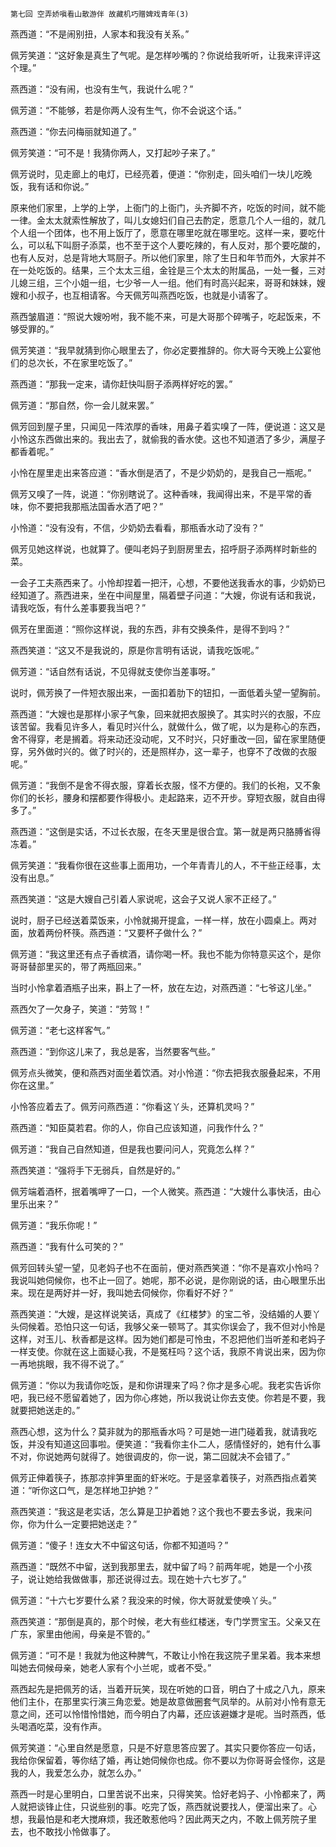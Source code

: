     第七回 空弄娇嗔看山散游伴 故藏机巧赠婢戏青年(3) 

   燕西道：“不是闹别扭，人家本和我没有关系。”

   佩芳笑道：“这好象是真生了气呢。是怎样吵嘴的？你说给我听听，让我来评评这个理。”

   燕西道：“没有闹，也没有生气，我说什么呢？”

   佩芳道：“不能够，若是你两人没有生气，你不会说这个话。”

   燕西道：“你去问梅丽就知道了。”

   佩芳笑道：“可不是！我猜你两人，又打起吵子来了。”

   佩芳说时，见走廊上的电灯，已经亮着，便道：“你别走，回头咱们一块儿吃晚饭，我有话和你说。”

   原来他们家里，上学的上学，上衙门的上衙门，头齐脚不齐，吃饭的时间，就不能一律。金太太就索性解放了，叫儿女媳妇们自己去酌定，愿意几个人一组的，就几个人组一个团体，也不用上饭厅了，愿意在哪里吃就在哪里吃。这样一来，要吃什么，可以私下叫厨子添菜，也不至于这个人要吃辣的，有人反对，那个要吃酸的，也有人反对，总是背地大骂厨子。所以他们家里，除了生日和年节而外，大家并不在一处吃饭的。结果，三个太太三组，金铨是三个太太的附属品，一处一餐，三对儿媳三组，三个小姐一组，七少爷一人一组。他们有时高兴起来，哥哥和妹妹，嫂嫂和小叔子，也互相请客。今天佩芳叫燕西吃饭，也就是小请客了。

   燕西皱眉道：“照说大嫂吩咐，我不能不来，可是大哥那个碎嘴子，吃起饭来，不够受罪的。”

   佩芳笑道：“我早就猜到你心眼里去了，你必定要推辞的。你大哥今天晚上公宴他们的总次长，不在家里吃饭了。”

   燕西道：“那我一定来，请你赶快叫厨子添两样好吃的罢。”

   佩芳道：“那自然，你一会儿就来罢。”

   佩芳回到屋子里，只闻见一阵浓厚的香味，用鼻子着实嗅了一阵，便说道：这又是小怜这东西做出来的。我出去了，就偷我的香水使。这也不知道洒了多少，满屋子都香着呢。”

   小怜在屋里走出来答应道：“香水倒是洒了，不是少奶奶的，是我自己一瓶呢。”

   佩芳又嗅了一阵，说道：“你别瞎说了。这种香味，我闻得出来，不是平常的香味，你不要把我那瓶法国香水洒了吧？”

   小怜道：“没有没有，不信，少奶奶去看看，那瓶香水动了没有？”

   佩芳见她这样说，也就算了。便叫老妈子到厨房里去，招呼厨子添两样时新些的菜。

   一会子工夫燕西来了。小怜却捏着一把汗，心想，不要他送我香水的事，少奶奶已经知道了。燕西进来，坐在中间屋里，隔着壁子问道：“大嫂，你说有话和我说，请我吃饭，有什么差事要我当吧？”

   佩芳在里面道：“照你这样说，我的东西，非有交换条件，是得不到吗？”

   燕西笑道：“这又不是我说的，原是你言明有话说，请我吃饭呢。”

   佩芳道：“话自然有话说，不见得就支使你当差事呀。”

   说时，佩芳换了一件短衣服出来，一面扣着肋下的钮扣，一面低着头望一望胸前。

   燕西道：“大嫂也是那样小家子气象，回来就把衣服换了。其实时兴的衣服，不应该苦留。我看见许多人，看见时兴什么，就做什么，做了呢，以为是称心的东西，舍不得穿，老是搁着。将来动还没动呢，又不时兴，只好重改一回，留在家里随便穿，另外做时兴的。做了时兴的，还是照样办，这一辈子，也穿不了改做的衣服呢。”

   佩芳道：“我倒不是舍不得衣服，穿着长衣服，怪不方便的。我们的长袍，又不象你们的长衫，腰身和摆都要作得极小。走起路来，迈不开步。穿短衣服，就自由得多了。”

   燕西道：“这倒是实话，不过长衣服，在冬天里是很合宜。第一就是两只胳膊省得冻着。”

   佩芳笑道：“我看你很在这些事上面用功，一个年青青儿的人，不干些正经事，太没有出息。”

   燕西笑道：“这是大嫂自己引着人家说呢，这会子又说人家不正经了。”

   说时，厨子已经送着菜饭来，小怜就揭开提盒，一样一样，放在小圆桌上。两对面，放着两份杯筷。燕西道：“又要杯子做什么？”

   佩芳道：“我这里还有点子香槟酒，请你喝一杯。我也不能为你特意买这个，是你哥哥替部里买的，带了两瓶回来。”

   当时小怜拿着酒瓶子出来，斟上了一杯，放在左边，对燕西道：“七爷这儿坐。”

   燕西欠了一欠身子，笑道：“劳驾！”

   佩芳道：“老七这样客气。”

   燕西道：“到你这儿来了，我总是客，当然要客气些。”

   佩芳点头微笑，便和燕西对面坐着饮酒。对小怜道：“你去把我衣服叠起来，不用你在这里。”

   小怜答应着去了。佩芳问燕西道：“你看这丫头，还算机灵吗？”

   燕西道：“知臣莫若君。你的人，你自己应该知道，问我作什么？”

   佩芳道：“我自己自然知道，但是我也要问问人，究竟怎么样？”

   燕西笑道：“强将手下无弱兵，自然是好的。”

   佩芳端着酒杯，抿着嘴呷了一口，一个人微笑。燕西道：“大嫂什么事快活，由心里乐出来？”

   佩芳道：“我乐你呢！”

   燕西道：“我有什么可笑的？”

   佩芳回转头望一望，见老妈子也不在面前，便对燕西笑道：“你不是喜欢小怜吗？我说叫她伺候你，也不止一回了。她呢，那不必说，是你刚说的话，由心眼里乐出来。现在是两好并一好，我叫她去伺候你，你看好不好？”

   燕西笑道：“大嫂，是这样说笑话，真成了《红楼梦》的宝二爷，没结婚的人要丫头伺候着。恐怕只这一句话，我够父亲一顿骂了。其实你误会了，我不但对小怜是这样，对玉儿、秋香都是这样。因为她们都是可怜虫，不忍把他们当听差和老妈子一样支使。你就在这上面疑心我，不是冤枉吗？这个话，我原不肯说出来，因为你一再地挑眼，我不得不说了。”

   佩芳道：“你以为我请你吃饭，是和你讲理来了吗？你才是多心呢。我老实告诉你吧，我已经不愿留着她了，因为你心疼她，所以我说让你去支使。你若是不要，我就要把她送走的。”

   燕西心想，这为什么？莫非就为的那瓶香水吗？可是她一进门碰着我，就请我吃饭，并没有知道这回事啦。便笑道：“我看你主仆二人，感情怪好的，她有什么事不对，你说她两句就得了。她很调皮的，你一说，第二回就决不会错了。”

   佩芳正伸着筷子，拣那凉拌笋里面的虾米吃。于是竖拿着筷子，对燕西指点着笑道：“听你这口气，是怎样地卫护她？”

   燕西笑道：“我这是老实话，怎么算是卫护着她？这个我也不要去多说，我来问你，你为什么一定要把她送走？”

   佩芳道：“傻子！连女大不中留这句话，你都不知道吗？”

   燕西道：“既然不中留，送到我那里去，就中留了吗？前两年呢，她是一个小孩子，说让她给我做做事，那还说得过去。现在她十六七岁了。”

   佩芳道：“十六七岁要什么紧？我没来的时候，你大哥就爱使唤丫头。”

   燕西笑道：“那倒是真的，那个时候，老大有些红楼迷，专门学贾宝玉。父亲又在广东，家里由他闹，母亲是不管的。”

   佩芳道：“可不是！我就为他这种脾气，不敢让小怜在我这院子里呆着。我本来想叫她去伺候母亲，她老人家有个小兰呢，或者不受。”

   燕西起先是把佩芳的话，当着开玩笑，现在听她的口音，明白了十成之八九，原来他们主仆，在那里实行演三角恋爱。她是故意做圈套气凤举的。从前对小怜有意无意之间，还可以怜惜怜惜她，而今明白了内幕，还应该避嫌才是呢。当时燕西，低头喝酒吃菜，没有作声。

   佩芳笑道：“心里自然是愿意，只是不好意思答应罢了。其实只要你答应一句话，我给你保留着，等你结了婚，再让她伺候你也成。你不要以为你哥哥会怪你，这是我的人，我爱怎么办，就怎么办。”

   燕西一时是心里明白，口里苦说不出来，只得笑笑。恰好老妈子、小怜都来了，两人就把谈锋止住，只说些别的事。吃完了饭，燕西就说要找人，便溜出来了。心想，我最怕是和老大搅麻烦，我还敢惹他吗？因此两天之内，不敢上佩芳院子里去，也不敢找小怜做事了。

